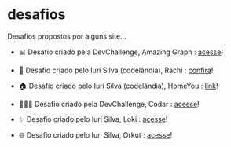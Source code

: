 # desafios

Desafios propostos por alguns site...

- <p>📊 Desafio criado pela DevChallenge, Amazing Graph : <a href="https://suzanadossantos.github.io/desafios/amazing graph/">acesse</a>!</p>
- <p>📱 Desafio criado pelo Iuri Silva (codelândia), Rachi : <a href="https://suzanadossantos.github.io/desafios/codelandia - Rachi (desafio 19)/">confira</a>!</p>
- <p>🏠 Desafio criado pelo Iuri Silva (codelândia), HomeYou : <a href="https://suzanadossantos.github.io/desafios/codelandia - homeyou/">link</a>!</p>
- <p>👩🏻‍💻 Desafio criado pela DevChallenge, Codar : <a href="https://suzanadossantos.github.io/desafios/codar/">acesse</a>!</p>
- <p>✨ Desafio criado pelo Iuri Silva, Loki : <a href="https://suzanadossantos.github.io/desafios/codelandia - loki/">acesse</a>!</p>
- <p>🌐 Desafio criado pelo Iuri Silva, Orkut : <a href="https://suzanadossantos.github.io/desafios/codelandia%20-%20orkut/login.html">acesse</a>!</p>
